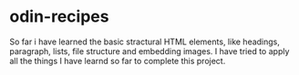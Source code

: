 # odin-recipes
So far i have learned the basic stractural HTML elements, like headings, paragraph, lists, file structure and embedding images. I have tried to apply all the things I have learnd so far to complete this project.